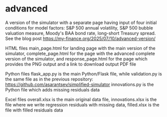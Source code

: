# advanced
A version of the simulator with a separate page having input of four initial conditions for model factors: S&P 500 annual volatility, S&P 500 bubble valuation measure, Moody's BAA bond rate, long-short Treasury spread. See the blog post https://my-finance.org/2025/07/10/advanced-version/

HTML files
main_page.html for landing page with the main version of the simulator, complete_page.html for the page with the advanced complete version of the simulator, and response_page.html for the page which provides the PNG output and a link to download output PDF file

Python files
flask_app.py is the main Python/Flask file, while validation.py is the same file as in the previous repository: https://github.com/asarantsev/simplified-simulator innovations.py is the Python file which adds missing residuals data

Excel files
overall.xlsx is the main original data file, innovations.xlsx is the file where we write regression residuals with missing data, filled.xlsx is the file with filled residuals data

